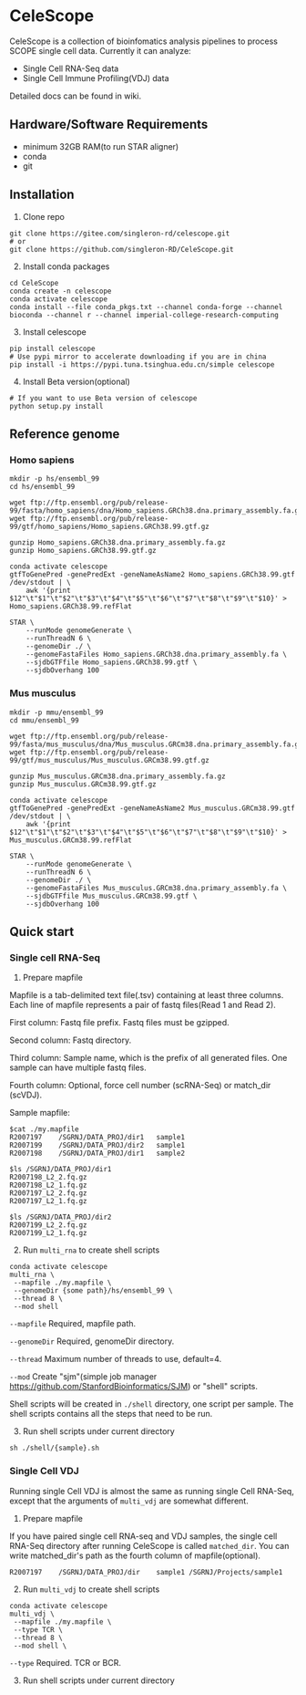 
# CeleScope
CeleScope is a collection of bioinfomatics analysis pipelines to process SCOPE single cell data.
Currently it can analyze:

- Single Cell RNA-Seq data  
- Single Cell Immune Profiling(VDJ) data

Detailed docs can be found in wiki.

## Hardware/Software Requirements

- minimum 32GB RAM(to run STAR aligner)
- conda
- git

## Installation

1. Clone repo
```
git clone https://gitee.com/singleron-rd/celescope.git
# or 
git clone https://github.com/singleron-RD/CeleScope.git
```

2. Install conda packages
```
cd CeleScope
conda create -n celescope
conda activate celescope
conda install --file conda_pkgs.txt --channel conda-forge --channel bioconda --channel r --channel imperial-college-research-computing
```

3. Install celescope
```
pip install celescope
# Use pypi mirror to accelerate downloading if you are in china
pip install -i https://pypi.tuna.tsinghua.edu.cn/simple celescope
```

4. Install Beta version(optional)
```
# If you want to use Beta version of celescope
python setup.py install
```

## Reference genome 

### Homo sapiens

```
mkdir -p hs/ensembl_99
cd hs/ensembl_99

wget ftp://ftp.ensembl.org/pub/release-99/fasta/homo_sapiens/dna/Homo_sapiens.GRCh38.dna.primary_assembly.fa.gz
wget ftp://ftp.ensembl.org/pub/release-99/gtf/homo_sapiens/Homo_sapiens.GRCh38.99.gtf.gz

gunzip Homo_sapiens.GRCh38.dna.primary_assembly.fa.gz
gunzip Homo_sapiens.GRCh38.99.gtf.gz

conda activate celescope
gtfToGenePred -genePredExt -geneNameAsName2 Homo_sapiens.GRCh38.99.gtf /dev/stdout | \
    awk '{print $12"\t"$1"\t"$2"\t"$3"\t"$4"\t"$5"\t"$6"\t"$7"\t"$8"\t"$9"\t"$10}' > Homo_sapiens.GRCh38.99.refFlat

STAR \
    --runMode genomeGenerate \
    --runThreadN 6 \
    --genomeDir ./ \
    --genomeFastaFiles Homo_sapiens.GRCh38.dna.primary_assembly.fa \
    --sjdbGTFfile Homo_sapiens.GRCh38.99.gtf \
    --sjdbOverhang 100
```

### Mus musculus

```
mkdir -p mmu/ensembl_99
cd mmu/ensembl_99

wget ftp://ftp.ensembl.org/pub/release-99/fasta/mus_musculus/dna/Mus_musculus.GRCm38.dna.primary_assembly.fa.gz
wget ftp://ftp.ensembl.org/pub/release-99/gtf/mus_musculus/Mus_musculus.GRCm38.99.gtf.gz

gunzip Mus_musculus.GRCm38.dna.primary_assembly.fa.gz 
gunzip Mus_musculus.GRCm38.99.gtf.gz

conda activate celescope
gtfToGenePred -genePredExt -geneNameAsName2 Mus_musculus.GRCm38.99.gtf /dev/stdout | \
    awk '{print $12"\t"$1"\t"$2"\t"$3"\t"$4"\t"$5"\t"$6"\t"$7"\t"$8"\t"$9"\t"$10}' > Mus_musculus.GRCm38.99.refFlat

STAR \
    --runMode genomeGenerate \
    --runThreadN 6 \
    --genomeDir ./ \
    --genomeFastaFiles Mus_musculus.GRCm38.dna.primary_assembly.fa \
    --sjdbGTFfile Mus_musculus.GRCm38.99.gtf \
    --sjdbOverhang 100
```

## Quick start

### Single cell RNA-Seq

1. Prepare mapfile

Mapfile is a tab-delimited text file(.tsv) containing at least three columns. Each line of mapfile represents a pair of fastq files(Read 1 and Read 2).

First column: Fastq file prefix. Fastq files must be gzipped.

Second column: Fastq directory.

Third column: Sample name, which is the prefix of all generated files. One sample can have multiple fastq files.

Fourth column: Optional, force cell number (scRNA-Seq) or match_dir (scVDJ).

Sample mapfile:
```
$cat ./my.mapfile
R2007197    /SGRNJ/DATA_PROJ/dir1	sample1
R2007199    /SGRNJ/DATA_PROJ/dir2	sample1
R2007198    /SGRNJ/DATA_PROJ/dir1   sample2

$ls /SGRNJ/DATA_PROJ/dir1
R2007198_L2_2.fq.gz
R2007198_L2_1.fq.gz
R2007197_L2_2.fq.gz
R2007197_L2_1.fq.gz

$ls /SGRNJ/DATA_PROJ/dir2
R2007199_L2_2.fq.gz
R2007199_L2_1.fq.gz
```

2. Run `multi_rna` to create shell scripts
```
conda activate celescope
multi_rna \
 --mapfile ./my.mapfile \
 --genomeDir {some path}/hs/ensembl_99 \
 --thread 8 \
 --mod shell
```

`--mapfile` Required, mapfile path.

`--genomeDir` Required, genomeDir directory.

`--thread` Maximum number of threads to use, default=4.  

`--mod` Create "sjm"(simple job manager https://github.com/StanfordBioinformatics/SJM) or "shell" scripts. 

Shell scripts will be created in `./shell` directory, one script per sample. The shell scripts contains all the steps that need to be run.

3. Run shell scripts under current directory

`sh ./shell/{sample}.sh`

### Single Cell VDJ

Running single Cell VDJ is almost the same as running single Cell RNA-Seq, except that the arguments of `multi_vdj` are somewhat different.

1. Prepare mapfile

If you have paired single cell RNA-seq and VDJ samples, the single cell RNA-Seq directory after running CeleScope is called `matched_dir`. You can write matched_dir's path as the fourth column of mapfile(optional).

```
R2007197    /SGRNJ/DATA_PROJ/dir    sample1 /SGRNJ/Projects/sample1
```

2. Run `multi_vdj` to create shell scripts

```
conda activate celescope
multi_vdj \
 --mapfile ./my.mapfile \
 --type TCR \
 --thread 8 \
 --mod shell \
```  

`--type` Required. TCR or BCR.   

3. Run shell scripts under current directory
